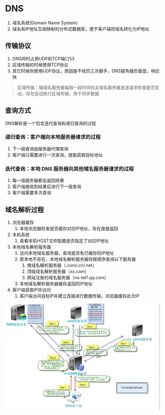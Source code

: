 # DNS

1. 域名系统(Domain Name System)
2. 域名和IP地址互相映射的分布式数据库，便于客户端将域名转化为IP地址

## 传输协议

1. DNS同时占用UDP和TCP端口53
2. 区域传输的时候使用TCP协议
3. 其它时候则使用UDP协议，原因是不经历三次握手，DNS服务器负载低，响应快

> 区域传输：辅域名服务器每隔一段时间向主域名服务器发送请求检查是否变动，存在变动执行区域传输，用于同步数据

## 查询方式

DNS解析是一个包含迭代查询和递归查询的过程

### 递归查询：客户端向本地服务器请求的过程

1. 下一级查询由服务器代理查询
2. 客户端只需要进行一次查询，就能获取目标地址

### 迭代查询：本地 DNS 服务器向其他域名服务器请求的过程

1. 每一级服务器都会返回结果
2. 客户端接收到结果后进行下一级查询
3. 客户端需要多次查询

## 域名解析过程

1. 浏览器缓存
   1. 本地浏览器检查是否缓存对应IP地址，存在直接返回
2. 本机系统
   1. 查看本机HOST文件配置是否指定了对应IP地址
3. 本地域名解析服务器
   1. 访问本地域名服务器，查询是否有已缓存的IP地址
   2. 若本地不存在，本地域名解析服务器将按顺序查询以下服务器
      1. 根域名解析服务器（.com/.cn/.net）
      2. 顶级域名解析服务器（xx.com）
      3. 网站注册的域名服务器（ns-tel1.qq.com）
   3. 本地域名解析服务器缓存返回的IP地址
4. 客户端获取IP并访问
   1. 客户端访问目标IP并建立连接进行数据传输，浏览器缓存此次IP

![DNS域名解析过程](assets/02-DNS域名解析过程.png)
